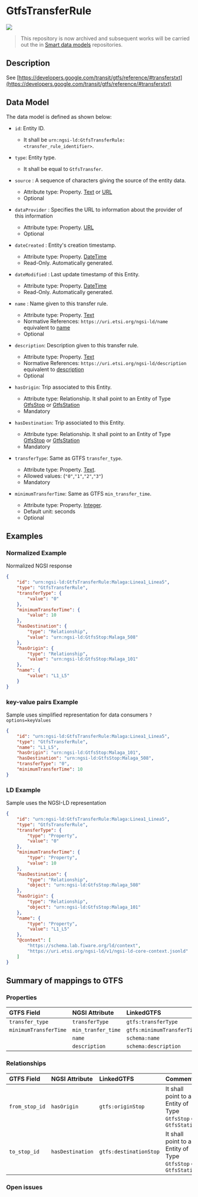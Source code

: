 # GtfsTransferRule

![](https://nexus.lab.fiware.org/static/badges/statuses/deprecated.svg)

> This repository is now archived and subsequent works will be carried out the
> in [Smart data models](https://github.com/smart-data-models) repositories.

## Description

See
[https://developers.google.com/transit/gtfs/reference/#transferstxt](https://developers.google.com/transit/gtfs/reference/#transferstxt)

## Data Model

The data model is defined as shown below:

-   `id`: Entity ID.

    -   It shall be `urn:ngsi-ld:GtfsTransferRule:<transfer_rule_identifier>`.

-   `type`: Entity type.

    -   It shall be equal to `GtfsTransfer`.

-   `source` : A sequence of characters giving the source of the entity data.

    -   Attribute type: Property. [Text](https://schema.org/Text) or
        [URL](https://schema.org/URL)
    -   Optional

-   `dataProvider` : Specifies the URL to information about the provider of this
    information

    -   Attribute type: Property. [URL](https://schema.org/URL)
    -   Optional

-   `dateCreated` : Entity's creation timestamp.

    -   Attribute type: Property. [DateTime](https://schema.org/DateTime)
    -   Read-Only. Automatically generated.

-   `dateModified` : Last update timestamp of this Entity.

    -   Attribute type: Property. [DateTime](https://schema.org/DateTime)
    -   Read-Only. Automatically generated.

-   `name` : Name given to this transfer rule.

    -   Attribute type: Property. [Text](https://schema.org/Text)
    -   Normative References: `https://uri.etsi.org/ngsi-ld/name` equivalent to
        [name](https://schema.org/name)
    -   Optional

-   `description`: Description given to this transfer rule.

    -   Attribute type: Property. [Text](https://schema.org/Text)
    -   Normative References: `https://uri.etsi.org/ngsi-ld/description`
        equivalent to [description](https://schema.org/description)
    -   Optional

-   `hasOrigin`: Trip associated to this Entity.

    -   Attribute type: Relationship. It shall point to an Entity of Type
        [GtfsStop](../../GtfsStop/doc/spec.md) or
        [GtfsStation](../../GtfsStation/doc/spec.md)
    -   Mandatory

-   `hasDestination`: Trip associated to this Entity.

    -   Attribute type: Relationship. It shall point to an Entity of Type
        [GtfsStop](../../GtfsStop/doc/spec.md) or
        [GtfsStation](../../GtfsStation/doc/spec.md)
    -   Mandatory

-   `transferType`: Same as GTFS `transfer_type`.

    -   Attribute type: Property. [Text](https://schema.org/Text).
    -   Allowed values: (`"0"`,`"1"`,`"2"`,`"3"`)
    -   Mandatory

-   `minimumTransferTime`: Same as GTFS `min_transfer_time`.
    -   Attribute type: Property. [Integer](https://schema.org/Integer).
    -   Default unit: seconds
    -   Optional

## Examples

### Normalized Example

Normalized NGSI response

```json
{
    "id": "urn:ngsi-ld:GtfsTransferRule:Malaga:Linea1_Linea5",
    "type": "GtfsTransferRule",
    "transferType": {
        "value": "0"
    },
    "minimumTransferTime": {
        "value": 10
    },
    "hasDestination": {
        "type": "Relationship",
        "value": "urn:ngsi-ld:GtfsStop:Malaga_508"
    },
    "hasOrigin": {
        "type": "Relationship",
        "value": "urn:ngsi-ld:GtfsStop:Malaga_101"
    },
    "name": {
        "value": "L1_L5"
    }
}
```

### key-value pairs Example

Sample uses simplified representation for data consumers `?options=keyValues`

```json
{
    "id": "urn:ngsi-ld:GtfsTransferRule:Malaga:Linea1_Linea5",
    "type": "GtfsTransferRule",
    "name": "L1_L5",
    "hasOrigin": "urn:ngsi-ld:GtfsStop:Malaga_101",
    "hasDestination": "urn:ngsi-ld:GtfsStop:Malaga_508",
    "transferType": "0",
    "minimumTransferTime": 10
}
```

### LD Example

Sample uses the NGSI-LD representation

```json
{
    "id": "urn:ngsi-ld:GtfsTransferRule:Malaga:Linea1_Linea5",
    "type": "GtfsTransferRule",
    "transferType": {
        "type": "Property",
        "value": "0"
    },
    "minimumTransferTime": {
        "type": "Property",
        "value": 10
    },
    "hasDestination": {
        "type": "Relationship",
        "object": "urn:ngsi-ld:GtfsStop:Malaga_508"
    },
    "hasOrigin": {
        "type": "Relationship",
        "object": "urn:ngsi-ld:GtfsStop:Malaga_101"
    },
    "name": {
        "type": "Property",
        "value": "L1_L5"
    },
    "@context": [
        "https://schema.lab.fiware.org/ld/context",
        "https://uri.etsi.org/ngsi-ld/v1/ngsi-ld-core-context.jsonld"
    ]
}
```

## Summary of mappings to GTFS

### Properties

| GTFS Field            | NGSI Attribute     | LinkedGTFS                 | Comment |
| :-------------------- | :----------------- | :------------------------- | :------ |
| `transfer_type`       | `transferType`     | `gtfs:transferType`        |         |
| `minimumTransferTime` | `min_tranfer_time` | `gtfs:minimumTransferTime` |         |
|                       | `name`             | `schema:name`              |         |
|                       | `description`      | `schema:description`       |         |

### Relationships

| GTFS Field     | NGSI Attribute   | LinkedGTFS             | Comment                                                         |
| :------------- | :--------------- | :--------------------- | :-------------------------------------------------------------- |
| `from_stop_id` | `hasOrigin`      | `gtfs:originStop`      | It shall point to an Entity of Type `GtfsStop` or `GtfsStation` |
| `to_stop_id`   | `hasDestination` | `gtfs:destinationStop` | It shall point to an Entity of Type `GtfsStop` or `GtfsStation` |

### Open issues
